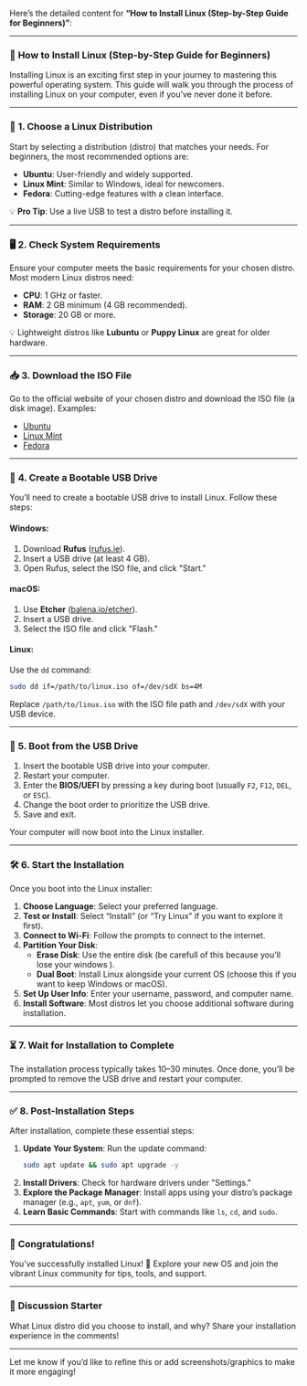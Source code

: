 Here’s the detailed content for **“How to Install Linux (Step-by-Step Guide for Beginners)”**:  

---

### 🌟 **How to Install Linux (Step-by-Step Guide for Beginners)**  

Installing Linux is an exciting first step in your journey to mastering this powerful operating system. This guide will walk you through the process of installing Linux on your computer, even if you’ve never done it before.  

---

### 🔧 **1. Choose a Linux Distribution**  
Start by selecting a distribution (distro) that matches your needs. For beginners, the most recommended options are:  
- **Ubuntu**: User-friendly and widely supported.  
- **Linux Mint**: Similar to Windows, ideal for newcomers.  
- **Fedora**: Cutting-edge features with a clean interface.  

💡 **Pro Tip**: Use a live USB to test a distro before installing it.  

---

### 🖥️ **2. Check System Requirements**  
Ensure your computer meets the basic requirements for your chosen distro. Most modern Linux distros need:  
- **CPU**: 1 GHz or faster.  
- **RAM**: 2 GB minimum (4 GB recommended).  
- **Storage**: 20 GB or more.  

💡 Lightweight distros like **Lubuntu** or **Puppy Linux** are great for older hardware.  

---

### 📥 **3. Download the ISO File**  
Go to the official website of your chosen distro and download the ISO file (a disk image). Examples:  
- [Ubuntu](https://ubuntu.com)  
- [Linux Mint](https://linuxmint.com)  
- [Fedora](https://getfedora.org)  

---

### 💾 **4. Create a Bootable USB Drive**  
You’ll need to create a bootable USB drive to install Linux. Follow these steps:  

#### **Windows**:  
1. Download **Rufus** ([rufus.ie](https://rufus.ie)).  
2. Insert a USB drive (at least 4 GB).  
3. Open Rufus, select the ISO file, and click "Start."  

#### **macOS**:  
1. Use **Etcher** ([balena.io/etcher](https://www.balena.io/etcher/)).  
2. Insert a USB drive.  
3. Select the ISO file and click "Flash."  

#### **Linux**:  
Use the `dd` command:  
```bash
sudo dd if=/path/to/linux.iso of=/dev/sdX bs=4M
```  
Replace `/path/to/linux.iso` with the ISO file path and `/dev/sdX` with your USB device.  

---

### 🚀 **5. Boot from the USB Drive**  
1. Insert the bootable USB drive into your computer.  
2. Restart your computer.  
3. Enter the **BIOS/UEFI** by pressing a key during boot (usually `F2`, `F12`, `DEL`, or `ESC`).  
4. Change the boot order to prioritize the USB drive.  
5. Save and exit.  

Your computer will now boot into the Linux installer.  

---

### 🛠️ **6. Start the Installation**  
Once you boot into the Linux installer:  

1. **Choose Language**: Select your preferred language.  
2. **Test or Install**: Select “Install” (or “Try Linux” if you want to explore it first).  
3. **Connect to Wi-Fi**: Follow the prompts to connect to the internet.  
4. **Partition Your Disk**:  
   - **Erase Disk**: Use the entire disk (be carefull of this because you'll lose your windows ).  
   - **Dual Boot**: Install Linux alongside your current OS (choose this if you want to keep Windows or macOS).  
5. **Set Up User Info**: Enter your username, password, and computer name.  
6. **Install Software**: Most distros let you choose additional software during installation.  

---

### ⏳ **7. Wait for Installation to Complete**  
The installation process typically takes 10–30 minutes. Once done, you’ll be prompted to remove the USB drive and restart your computer.  

---

### ✅ **8. Post-Installation Steps**  
After installation, complete these essential steps:  
1. **Update Your System**: Run the update command:  
   ```bash
   sudo apt update && sudo apt upgrade -y  
   ```  
2. **Install Drivers**: Check for hardware drivers under "Settings."  
3. **Explore the Package Manager**: Install apps using your distro’s package manager (e.g., `apt`, `yum`, or `dnf`).  
4. **Learn Basic Commands**: Start with commands like `ls`, `cd`, and `sudo`.  

---

### 🌟 **Congratulations!**  
You’ve successfully installed Linux! 🎉 Explore your new OS and join the vibrant Linux community for tips, tools, and support.  

---

### 🤔 **Discussion Starter**  
What Linux distro did you choose to install, and why? Share your installation experience in the comments!  

---  

Let me know if you’d like to refine this or add screenshots/graphics to make it more engaging!
